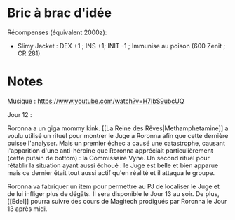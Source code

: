 # Bric à brac d'idée

Récompenses (équivalent 2000z): 
- Slimy Jacket : DEX +1 ; INS +1; INIT -1 ; Immunise au poison (600 Zenit ; CR 281)

# Notes

Musique : https://www.youtube.com/watch?v=H7IbS9ubcUQ

Jour 12 : 

Roronna a un giga mommy kink.
[[La Reine des Rêves|Methamphetamine]] a voulu utilisé un rituel pour montrer le Juge a Roronna afin que cette dernière puisse l'analyser. Mais un premier échec a causé une catastrophe, causant l'apparition d'une anti-héroïne que Roronna appréciait particulièrement (cette putain de bottom) : la Commissaire Vyne. 
Un second rituel pour rétablir la situation ayant aussi échoué : le Juge est belle et bien apparue mais ce dernier était tout aussi actif qu'en réalité et il attaqua le groupe.

Roronna va fabriquer un item pour permettre au PJ de localiser le Juge et de lui infliger plus de dégâts. Il sera disponible le Jour 13 au soir. De plus, [[Edel]] pourra suivre des cours de Magitech prodigués par Roronna le Jour 13 après midi.